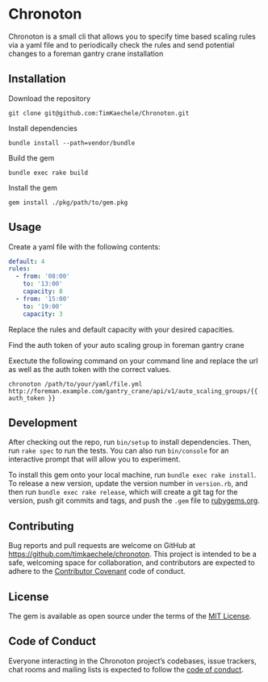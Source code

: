 # Chronoton

Chronoton is a small cli that allows you to specify time based scaling rules via a yaml file
and to periodically check the rules and send potential changes to a foreman gantry crane
installation



## Installation

Download the repository

```
git clone git@github.com:TimKaechele/Chronoton.git
```

Install dependencies

```
bundle install --path=vendor/bundle
```

Build the gem

```
bundle exec rake build
```

Install the gem

```
gem install ./pkg/path/to/gem.pkg
```

## Usage

Create a yaml file with the following contents:

```yaml
default: 4
rules:
  - from: '08:00'
    to: '13:00'
    capacity: 8
  - from: '15:00'
    to: '19:00'
    capacity: 3
```

Replace the rules and default capacity with your desired capacities.

Find the auth token of your auto scaling group in foreman gantry crane

Exectute the following command on your command line and replace the url as well as the auth token
with the correct values.

```
chronoton /path/to/your/yaml/file.yml http://foreman.example.com/gantry_crane/api/v1/auto_scaling_groups/{{ auth_token }}
```

## Development

After checking out the repo, run `bin/setup` to install dependencies. Then, run `rake spec` to run the tests. You can also run `bin/console` for an interactive prompt that will allow you to experiment.

To install this gem onto your local machine, run `bundle exec rake install`. To release a new version, update the version number in `version.rb`, and then run `bundle exec rake release`, which will create a git tag for the version, push git commits and tags, and push the `.gem` file to [rubygems.org](https://rubygems.org).

## Contributing

Bug reports and pull requests are welcome on GitHub at https://github.com/timkaechele/chronoton. This project is intended to be a safe, welcoming space for collaboration, and contributors are expected to adhere to the [Contributor Covenant](http://contributor-covenant.org) code of conduct.

## License

The gem is available as open source under the terms of the [MIT License](https://opensource.org/licenses/MIT).

## Code of Conduct

Everyone interacting in the Chronoton project’s codebases, issue trackers, chat rooms and mailing lists is expected to follow the [code of conduct](https://github.com/timkaechele/chronoton/blob/master/CODE_OF_CONDUCT.md).
